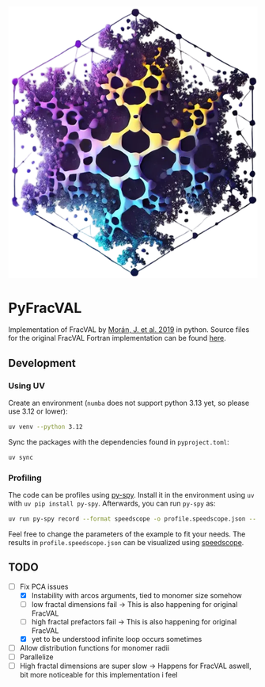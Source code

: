 <p align="center">
  <img src="https://github.com/aetherspritee/PyFracVAL/blob/main/.github/logo.png?raw=true" alt="RefIdxDB-Logo"/>
</p>

# PyFracVAL

Implementation of FracVAL by [Morán, J. et al. 2019](https://www.sciencedirect.com/science/article/pii/S0010465519300323?via%3Dihub) in python.
Source files for the original FracVAL Fortran implementation can be found [here](https://data.mendeley.com/datasets/mgf8wdcsfb/1).

## Development

### Using UV

Create an environment (`numba` does not support python 3.13 yet, so please use 3.12 or lower):

```sh
uv venv --python 3.12
```

Sync the packages with the dependencies found in `pyproject.toml`:

```sh
uv sync
```

### Profiling

The code can be profiles using [py-spy](https://github.com/benfred/py-spy).
Install it in the environment using `uv` with `uv pip install py-spy`.
Afterwards, you can run `py-spy` as:

```sh
uv run py-spy record --format speedscope -o profile.speedscope.json -- pyfracval -df 1.8 -kf 1 -n 2048 -r 2
```

Feel free to change the parameters of the example to fit your needs.
The results in `profile.speedscope.json` can be visualized using [speedscope](https://www.speedscope.app/).

## TODO

- [ ] Fix PCA issues
  - [x] Instability with arcos arguments, tied to monomer size somehow
  - [ ] low fractal dimensions fail -> This is also happening for original FracVAL
  - [ ] high fractal prefactors fail -> This is also happening for original FracVAL
  - [x] yet to be understood infinite loop occurs sometimes
- [ ] Allow distribution functions for monomer radii
- [ ] Parallelize
- [ ] High fractal dimensions are super slow -> Happens for FracVAL aswell, bit more noticeable for this implementation i feel
